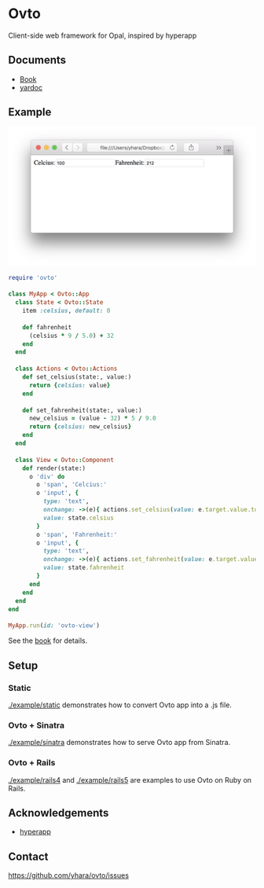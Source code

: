 # Ovto

Client-side web framework for Opal, inspired by hyperapp

## Documents

- [Book](https://yhara.github.io/ovto/)
- [yardoc](https://yhara.github.io/ovto/api/)

## Example

![screenshot](screenshot.png)

```rb
require 'ovto'

class MyApp < Ovto::App
  class State < Ovto::State
    item :celsius, default: 0

    def fahrenheit
      (celsius * 9 / 5.0) + 32
    end
  end

  class Actions < Ovto::Actions
    def set_celsius(state:, value:)
      return {celsius: value}
    end

    def set_fahrenheit(state:, value:)
      new_celsius = (value - 32) * 5 / 9.0
      return {celsius: new_celsius}
    end
  end

  class View < Ovto::Component
    def render(state:)
      o 'div' do
        o 'span', 'Celcius:'
        o 'input', {
          type: 'text',
          onchange: ->(e){ actions.set_celsius(value: e.target.value.to_i) },
          value: state.celsius
        }
        o 'span', 'Fahrenheit:'
        o 'input', {
          type: 'text',
          onchange: ->(e){ actions.set_fahrenheit(value: e.target.value.to_i) },
          value: state.fahrenheit
        }
      end
    end
  end
end

MyApp.run(id: 'ovto-view')
```

See the [book](https://yhara.github.io/ovto/guides/tutorial.html) for details.

## Setup

### Static

[./example/static](./example/static) demonstrates how to convert Ovto app
into a .js file.

### Ovto + Sinatra

[./example/sinatra](./example/sinatra) demonstrates how to serve Ovto app
from Sinatra.

### Ovto + Rails

[./example/rails4](./example/rails4) and [./example/rails5](./example/rails5) are
examples to use Ovto on Ruby on Rails.

## Acknowledgements

- [hyperapp](https://github.com/hyperapp/hyperapp)

## Contact

https://github.com/yhara/ovto/issues
